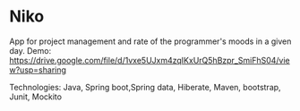 # Niko
App for project management and rate of the programmer's moods in a given day.
Demo: https://drive.google.com/file/d/1vxe5UJxm4zqIKxUrQ5hBzpr_SmiFhS04/view?usp=sharing

Technologies:  Java, Spring boot,Spring data, Hiberate, Maven, bootstrap, Junit, Mockito
